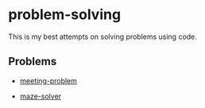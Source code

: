 # problem-solving
This is my best attempts on solving problems using code.

## Problems
[meeting-problem]: meeting-problem/meeting-problem.md
* [meeting-problem]

[maze-solver]: maze-solver/maze-solver.md
* [maze-solver]